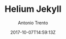 ---
title: "Helium Jekyll"
github: https://github.com/heliumjk/heliumjk.github.io
demo: https://heliumjk.github.io/
author: Antonio Trento

ssg:
  - Jekyll
cms:
  - No Cms
date: 2017-10-07T14:59:13Z
github_branch: master
description: "Bootstrap 4 responsive Jekyll Theme."
---